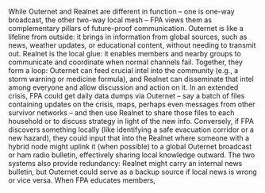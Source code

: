 While Outernet and Realnet are different in function – one is one-way broadcast, the other two-way local mesh – FPA views them as complementary pillars of future-proof communication. Outernet is like a lifeline from outside: it brings in information from global sources, such as news, weather updates, or educational content, without needing to transmit out. Realnet is the local glue: it enables members and nearby groups to communicate and coordinate when normal channels fail. Together, they form a loop: Outernet can feed crucial intel into the community (e.g., a storm warning or medicine formula), and Realnet can disseminate that intel among everyone and allow discussion and action on it. In an extended crisis, FPA could get daily data dumps via Outernet – say a batch of files containing updates on the crisis, maps, perhaps even messages from other survivor networks – and then use Realnet to share those files to each household or to discuss strategy in light of the new info. Conversely, if FPA discovers something locally (like identifying a safe evacuation corridor or a new hazard), they could input that into the Realnet where someone with a hybrid node might uplink it (when possible) to a global Outernet broadcast or ham radio bulletin, effectively sharing local knowledge outward. The two systems also provide redundancy: Realnet might carry an internal news bulletin, but Outernet could serve as a backup source if local news is wrong or vice versa. When FPA educates members,